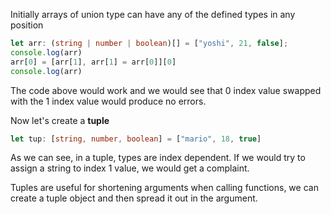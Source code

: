 Initially arrays of union type can have any of the defined types in any position

```typescript
let arr: (string | number | boolean)[] = ["yoshi", 21, false];
console.log(arr)
arr[0] = [arr[1], arr[1] = arr[0]][0]
console.log(arr)
```

The code above would work and we would see that 0 index value swapped with the 1 index value would produce no errors.

Now let's create a **tuple**

```typescript
let tup: [string, number, boolean] = ["mario", 18, true]
```

As we can see, in a tuple, types are index dependent. If we would try to assign a string to index 1 value, we would get a complaint.

Tuples are useful for shortening arguments when calling functions, we can create a tuple object and then spread it out in the argument. 